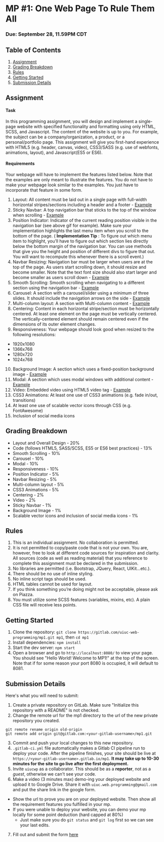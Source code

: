 # MP #1: One Web Page To Rule Them All
### Due: September 28, 11.59PM CDT

## Table of Contents
1. [Assignment](#assignment)
2. [Grading Breakdown](#grading-breakdown)
3. [Rules](#rules)
4. [Getting Started](#getting-started)
5. [Submission Details](#submission-details)

## Assignment

#### Task

In this programming assignment, you will design and implement a single-page website with specified functionality and formatting using only HTML, SCSS, and Javascript. The content of the website is up to you. For example, the subject can be a company/organization, a product, or a personal/portfolio page. This assignment will give you first-hand experience with HTML5 (e.g. header, canvas, video), CSS3/SASS (e.g. use of webfonts, animations, layout), and Javascript(ES5 or ES6).

#### Requirements

Your webpage will have to implement the features listed below. Note that the examples are only meant to illustrate the features. You do not have to make your webpage look similar to the examples. You just have to incorporate that feature in some form.

1. Layout: All content must be laid out in a single page with full-width horizontal stripes/sections including a header and a footer - [Example](https://uiuc-web-programming.gitlab.io/sp20/images/mp1/2.png)
2. Sticky Navbar: A top navigation bar that sticks to the top of the window when scrolling - [Example](https://uiuc-web-programming.gitlab.io/sp20/images/mp1/3.gif)
3. Position Indicator: Indicator of the current reading position visible in the navigation bar (see above gif for example). Make sure your implementation highlights the last menu item when you scroll to the bottom of the page. ( __Implementation Tip__ : To figure out which menu item to highlight, you’ll have to figure out which section lies directly below the bottom margin of the navigation bar. You can use methods that give you the height and position of different divs to figure that out. You will want to recompute this whenever there is a scroll event.)
4. Navbar Resizing: Navigation bar must be larger when users are at the top of the page. As users start scrolling down, it should resize and become smaller. Note that the text font size should also start larger and become smaller as users scroll down - [Example](https://uiuc-web-programming.gitlab.io/sp20/images/mp1/4.gif)
5. Smooth Scrolling: Smooth scrolling when navigating to a different section using the navigation bar - [Example](https://uiuc-web-programming.gitlab.io/sp20/images/mp1/5.gif)
6. Carousel: A section with a carousel/slider using a minimum of three slides. It should include the navigation arrows on the side - [Example](https://uiuc-web-programming.gitlab.io/sp20/images/mp1/6.gif)
7. Multi-column layout: A section with Multi-column content - [Example](https://uiuc-web-programming.gitlab.io/sp20/images/mp1/8.png)
8. Centering: Content in each horizontal stripe/section must be horizontally centered. At least one element on the page must be vertically centered. The vertically-centered element should remain centered even if the dimensions of its outer element changes.
9. Responsiveness: Your webpage should look good when resized to the following resolutions:
  - 1920x1080
  - 1366x768
  - 1280x720
  - 1024x768
10. Background Image: A section which uses a fixed-position background image - [Example](https://uiuc-web-programming.gitlab.io/sp20/images/mp1/9.gif)
11. Modal: A section which uses modal windows with additional content - [Example](https://uiuc-web-programming.gitlab.io/sp20/images/mp1/10.gif)
12. Video: Embedded video using HTML5 video tag - [Example](https://uiuc-web-programming.gitlab.io/sp20/images/mp1/11_2.gif)
13. CSS3 Animations: At least one use of CSS3 animations (e.g. fade in/out, transitions)
14. At least one use of scalable vector icons through CSS (e.g. FontAwesome)
15. Inclusion of social media icons

## Grading Breakdown

- Layout and Overall Design - 20%
- Code (follows HTML5, SASS/SCSS, ES5 or ES6 best practices) - 13%
- Smooth Scrolling - 10%
- Carousel - 10%
- Modal - 10%
- Responsiveness - 10%
- Position Indicator - 5%
- Navbar Resizing - 5%
- Multi-column layout - 5%
- CSS3 Animations - 5%
- Centering - 2%
- Video - 2%
- Sticky Navbar - 1%
- Background Image - 1%
- Scalable vector icons and inclusion of social media icons - 1%

## Rules
1. This is an individual assignment. No collaboration is permitted.
2. It is not permitted to copy/paste code that is not your own. You are, however, free to look at different code sources for inspiration and clarity. All sources (code as well as reading material) that you reference to complete this assignment must be declared in the submission.
3. No libraries are permitted (i.e. Bootstrap, JQuery, React, UIKit...etc.).
4. There should be no use of inline styling.
5. No inline script tags should be used.
6. HTML tables cannot be used for layout.
7. If you think something you’re doing might not be acceptable, please ask on Piazza.
8. You must utilize some SCSS features (variables, mixins, etc). A plain CSS file will receive less points.

## Getting Started
1. Clone the repository:
`git clone https://gitlab.com/uiuc-web-programming/mp1.git mp1`, then `cd mp1`
2. Install dependencies:
`npm install`
3. Start the dev server:
`npm start`
4. Open a browser and go to `http://localhost:8080/` to view your page. You should see "Hello World! Welcome to MP1!" at the top of the screen. Note that if for some reason your port 8080 is occupied, it will default to 8081.

## Submission Details
Here's what you will need to submit:
1. Create a private repository on GitLab. Make sure "Initialize this repository with a README" is not checked.
2. Change the remote url for the mp1 directory to the url of the new private repository you created.
```
git remote rename origin old-origin
git remote add origin git@gitlab.com:<your-gitlab-username>/mp1.git
```
3. Commit and push your local changes to this new repository.
4. `.gitlab-ci.yml` file automatically makes a Gitlab CI pipeline run to deploy your code. After the pipeline finishes, your site should be live at `https://<your-gitlab-username>.gitlab.io/mp1`. **It may take up to 10-30 minutes for the site to go live after the first deployment.**
5. Invite `uiucwp` as a collaborator. This should be as a **reporter**, not as a *guest*, otherwise we can't see your code.
6. Make a video (3 minutes max) demo-ing your deployed website and upload it to Google Drive. Share it with `uiuc.web.programming@gmail.com` and put the share link in the google form.
  - Show the url to prove you are on your deployed website. Then show all the requirement features you fulfilled in your mp.
  - If you were unable to deploy your website, you can demo your mp locally for some point deduction (hard capped at 80%)
    - Just make sure you do `git status` and `git log` first so we can see your last edits.
7. Fill out and submit the form [here](https://forms.gle/aWm1JDajcHC7HkwG7)
